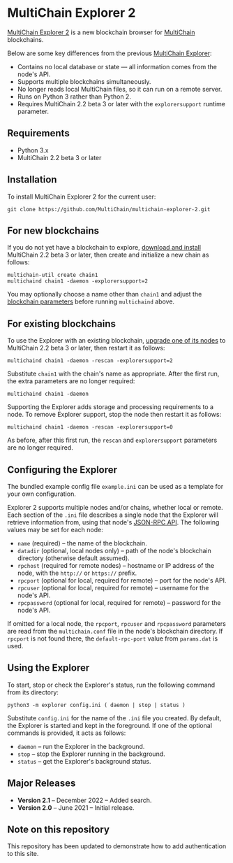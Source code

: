 MultiChain Explorer 2
=====================

[MultiChain Explorer 2](https://github.com/MultiChain/multichain-explorer-2) is a new blockchain browser for [MultiChain](http://www.multichain.com/) blockchains.

Below are some key differences from the previous [MultiChain Explorer](https://github.com/MultiChain/multichain-explorer):

* Contains no local database or state — all information comes from the node's API.
* Supports multiple blockchains simultaneously.
* No longer reads local MultiChain files, so it can run on a remote server.
* Runs on Python 3 rather than Python 2.
* Requires MultiChain 2.2 beta 3 or later with the `explorersupport` runtime parameter.

Requirements
------------

* Python 3.x
* MultiChain 2.2 beta 3 or later

Installation
------------

To install MultiChain Explorer 2 for the current user:

    git clone https://github.com/MultiChain/multichain-explorer-2.git

For new blockchains
-------------------

If you do not yet have a blockchain to explore, [download and install](http://www.multichain.com/download-install/) MultiChain 2.2 beta 3 or later, then create and initialize a new chain as follows:

    multichain-util create chain1
    multichaind chain1 -daemon -explorersupport=2
    
You may optionally choose a name other than `chain1` and adjust the [blockchain parameters](https://www.multichain.com/developers/blockchain-parameters/) before running `multichaind` above.
    
For existing blockchains
------------------------

To use the Explorer with an existing blockchain, [upgrade one of its nodes](https://www.multichain.com/developers/upgrading-nodes-chains/) to MultiChain 2.2 beta 3 or later, then restart it as follows:

    multichaind chain1 -daemon -rescan -explorersupport=2
    
Substitute `chain1` with the chain's name as appropriate. After the first run, the extra parameters are no longer required:

    multichaind chain1 -daemon
    
Supporting the Explorer adds storage and processing requirements to a node. To remove Explorer support, stop the node then restart it as follows:

    multichaind chain1 -daemon -rescan -explorersupport=0

As before, after this first run, the `rescan` and `explorersupport` parameters are no longer required.
    
Configuring the Explorer
------------------------

The bundled example config file `example.ini` can be used as a template for your own configuration.

Explorer 2 supports multiple nodes and/or chains, whether local or remote. Each section of the `.ini` file describes a single node that the Explorer will retrieve information from, using that node's [JSON-RPC API](https://www.multichain.com/developers/json-rpc-api/). The following values may be set for each node:

* `name` (required) – the name of the blockchain.
* `datadir` (optional, local nodes only) – path of the node's blockchain directory (otherwise default assumed).
* `rpchost` (required for remote nodes) – hostname or IP address of the node, with the `http://` or `https://` prefix.
* `rpcport` (optional for local, required for remote) – port for the node's API.
* `rpcuser` (optional for local, required for remote) – username for the node's API.
* `rpcpassword` (optional for local, required for remote) – password for the node's API.

If omitted for a local node, the `rpcport`, `rpcuser` and `rpcpassword` parameters are read from the `multichain.conf` file in the node's blockchain directory. If `rpcport` is not found there, the `default-rpc-port` value from `params.dat` is used.

Using the Explorer
------------------

To start, stop or check the Explorer's status, run the following command from its directory:

    python3 -m explorer config.ini ( daemon | stop | status )
    
Substitute `config.ini` for the name of the `.ini` file you created. By default, the Explorer is started and kept in the foreground. If one of the optional commands is provided, it acts as follows:

* `daemon` – run the Explorer in the background.
* `stop` – stop the Explorer running in the background.
* `status` – get the Explorer's background status.

Major Releases
--------------

* **Version 2.1** – December 2022 – Added search.
* **Version 2.0** – June 2021 – Initial release.

Note on this repository
-----------------------

This repository has been updated to demonstrate how to add authentication to this site.
